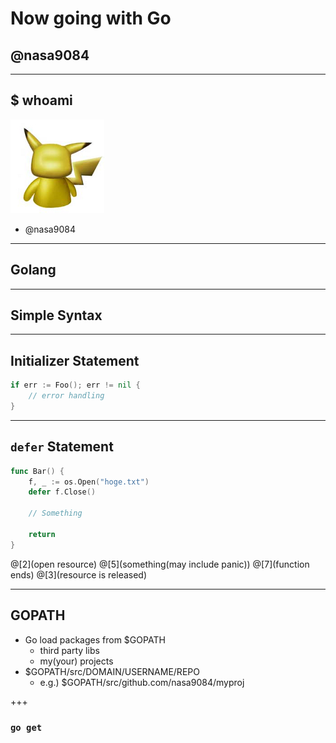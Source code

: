 # Now going with Go
## @nasa9084

---

## $ whoami

![](assets/pika.jpg)
* @nasa9084

---

## Golang

---

## Simple Syntax

---

## Initializer Statement

``` go
if err := Foo(); err != nil {
    // error handling
}
```

---

## `defer` Statement

``` go
func Bar() {
    f, _ := os.Open("hoge.txt")
    defer f.Close()

    // Something

    return
}
```

@[2](open resource)
@[5](something(may include panic))
@[7](function ends)
@[3](resource is released)

---

## GOPATH

* Go load packages from $GOPATH
  - third party libs
  - my(your) projects
* $GOPATH/src/DOMAIN/USERNAME/REPO
  - e.g.) $GOPATH/src/github.com/nasa9084/myproj

+++

### `go get`
